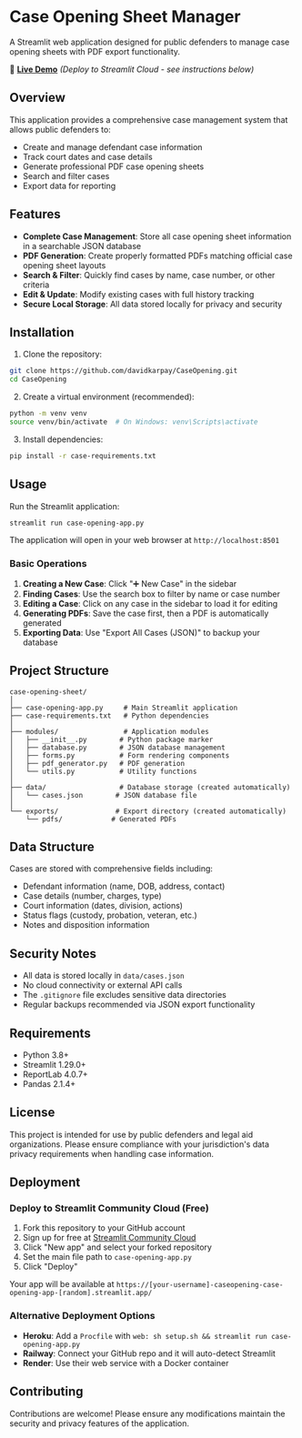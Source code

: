 # Case Opening Sheet Manager

A Streamlit web application designed for public defenders to manage case opening sheets with PDF export functionality.

🚀 **[Live Demo](#)** *(Deploy to Streamlit Cloud - see instructions below)*

## Overview

This application provides a comprehensive case management system that allows public defenders to:
- Create and manage defendant case information
- Track court dates and case details
- Generate professional PDF case opening sheets
- Search and filter cases
- Export data for reporting

## Features

- **Complete Case Management**: Store all case opening sheet information in a searchable JSON database
- **PDF Generation**: Create properly formatted PDFs matching official case opening sheet layouts
- **Search & Filter**: Quickly find cases by name, case number, or other criteria
- **Edit & Update**: Modify existing cases with full history tracking
- **Secure Local Storage**: All data stored locally for privacy and security

## Installation

1. Clone the repository:
```bash
git clone https://github.com/davidkarpay/CaseOpening.git
cd CaseOpening
```

2. Create a virtual environment (recommended):
```bash
python -m venv venv
source venv/bin/activate  # On Windows: venv\Scripts\activate
```

3. Install dependencies:
```bash
pip install -r case-requirements.txt
```

## Usage

Run the Streamlit application:
```bash
streamlit run case-opening-app.py
```

The application will open in your web browser at `http://localhost:8501`

### Basic Operations

1. **Creating a New Case**: Click "➕ New Case" in the sidebar
2. **Finding Cases**: Use the search box to filter by name or case number
3. **Editing a Case**: Click on any case in the sidebar to load it for editing
4. **Generating PDFs**: Save the case first, then a PDF is automatically generated
5. **Exporting Data**: Use "Export All Cases (JSON)" to backup your database

## Project Structure

```
case-opening-sheet/
│
├── case-opening-app.py     # Main Streamlit application
├── case-requirements.txt   # Python dependencies
│
├── modules/                # Application modules
│   ├── __init__.py        # Python package marker
│   ├── database.py        # JSON database management
│   ├── forms.py           # Form rendering components
│   ├── pdf_generator.py   # PDF generation
│   └── utils.py           # Utility functions
│
├── data/                  # Database storage (created automatically)
│   └── cases.json        # JSON database file
│
└── exports/              # Export directory (created automatically)
    └── pdfs/            # Generated PDFs
```

## Data Structure

Cases are stored with comprehensive fields including:
- Defendant information (name, DOB, address, contact)
- Case details (number, charges, type)
- Court information (dates, division, actions)
- Status flags (custody, probation, veteran, etc.)
- Notes and disposition information

## Security Notes

- All data is stored locally in `data/cases.json`
- No cloud connectivity or external API calls
- The `.gitignore` file excludes sensitive data directories
- Regular backups recommended via JSON export functionality

## Requirements

- Python 3.8+
- Streamlit 1.29.0+
- ReportLab 4.0.7+
- Pandas 2.1.4+

## License

This project is intended for use by public defenders and legal aid organizations. Please ensure compliance with your jurisdiction's data privacy requirements when handling case information.

## Deployment

### Deploy to Streamlit Community Cloud (Free)

1. Fork this repository to your GitHub account
2. Sign up for free at [Streamlit Community Cloud](https://streamlit.io/cloud)
3. Click "New app" and select your forked repository
4. Set the main file path to `case-opening-app.py`
5. Click "Deploy"

Your app will be available at `https://[your-username]-caseopening-case-opening-app-[random].streamlit.app/`

### Alternative Deployment Options

- **Heroku**: Add a `Procfile` with `web: sh setup.sh && streamlit run case-opening-app.py`
- **Railway**: Connect your GitHub repo and it will auto-detect Streamlit
- **Render**: Use their web service with a Docker container

## Contributing

Contributions are welcome! Please ensure any modifications maintain the security and privacy features of the application.